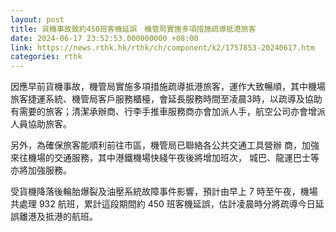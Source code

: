 ```yaml
---
layout: post
title: 貨機事故致約450班客機延誤　機管局實施多項措施疏導抵港旅客
date: 2024-06-17 23:52:53.000000000 +08:00
link: https://news.rthk.hk/rthk/ch/component/k2/1757853-20240617.htm
categories: rthk
---
```


因應早前貨機事故，機管局實施多項措施疏導抵港旅客，運作大致暢順，其中機場旅客捷運系統、機管局客戶服務櫃檯，會延長服務時間至凌晨3時，以疏導及協助有需要的旅客；清潔承辦商、行李手推車服務商亦會加派人手，航空公司亦會增派人員協助旅客。

另外，為確保旅客能順利前往市區，機管局已聯絡各公共交通工具營辦 商，加強來往機場的交通服務，其中港鐵機場快綫午夜後將增加班次， 城巴、龍運巴士等亦將加強服務。

受貨機降落後輪胎爆裂及油壓系統故障事件影響，預計由早上 7 時至午夜，機場共處理 932 航班，累計這段期間約 450 班客機延誤，估計凌晨時分將疏導今日延誤離港及抵港的航班。
